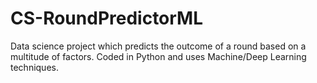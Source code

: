 # CS-RoundPredictorML
Data science project which predicts the outcome of a round based on a multitude of factors. Coded in Python and uses Machine/Deep Learning techniques.
